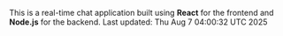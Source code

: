 This is a real-time chat application built using **React** for the frontend and **Node.js** for the backend.
Last updated: Thu Aug  7 04:00:32 UTC 2025
